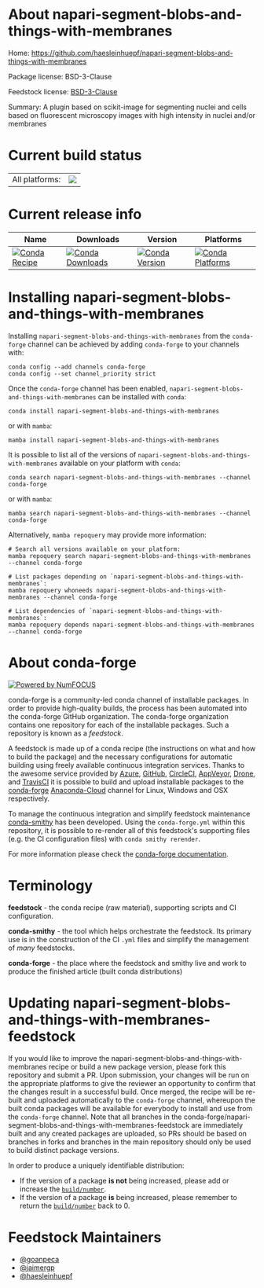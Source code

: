 About napari-segment-blobs-and-things-with-membranes
====================================================

Home: https://github.com/haesleinhuepf/napari-segment-blobs-and-things-with-membranes

Package license: BSD-3-Clause

Feedstock license: [BSD-3-Clause](https://github.com/conda-forge/napari-segment-blobs-and-things-with-membranes-feedstock/blob/main/LICENSE.txt)

Summary: A plugin based on scikit-image for segmenting nuclei and cells based on fluorescent microscopy images with high intensity in nuclei and/or membranes

Current build status
====================


<table><tr><td>All platforms:</td>
    <td>
      <a href="https://dev.azure.com/conda-forge/feedstock-builds/_build/latest?definitionId=15300&branchName=main">
        <img src="https://dev.azure.com/conda-forge/feedstock-builds/_apis/build/status/napari-segment-blobs-and-things-with-membranes-feedstock?branchName=main">
      </a>
    </td>
  </tr>
</table>

Current release info
====================

| Name | Downloads | Version | Platforms |
| --- | --- | --- | --- |
| [![Conda Recipe](https://img.shields.io/badge/recipe-napari--segment--blobs--and--things--with--membranes-green.svg)](https://anaconda.org/conda-forge/napari-segment-blobs-and-things-with-membranes) | [![Conda Downloads](https://img.shields.io/conda/dn/conda-forge/napari-segment-blobs-and-things-with-membranes.svg)](https://anaconda.org/conda-forge/napari-segment-blobs-and-things-with-membranes) | [![Conda Version](https://img.shields.io/conda/vn/conda-forge/napari-segment-blobs-and-things-with-membranes.svg)](https://anaconda.org/conda-forge/napari-segment-blobs-and-things-with-membranes) | [![Conda Platforms](https://img.shields.io/conda/pn/conda-forge/napari-segment-blobs-and-things-with-membranes.svg)](https://anaconda.org/conda-forge/napari-segment-blobs-and-things-with-membranes) |

Installing napari-segment-blobs-and-things-with-membranes
=========================================================

Installing `napari-segment-blobs-and-things-with-membranes` from the `conda-forge` channel can be achieved by adding `conda-forge` to your channels with:

```
conda config --add channels conda-forge
conda config --set channel_priority strict
```

Once the `conda-forge` channel has been enabled, `napari-segment-blobs-and-things-with-membranes` can be installed with `conda`:

```
conda install napari-segment-blobs-and-things-with-membranes
```

or with `mamba`:

```
mamba install napari-segment-blobs-and-things-with-membranes
```

It is possible to list all of the versions of `napari-segment-blobs-and-things-with-membranes` available on your platform with `conda`:

```
conda search napari-segment-blobs-and-things-with-membranes --channel conda-forge
```

or with `mamba`:

```
mamba search napari-segment-blobs-and-things-with-membranes --channel conda-forge
```

Alternatively, `mamba repoquery` may provide more information:

```
# Search all versions available on your platform:
mamba repoquery search napari-segment-blobs-and-things-with-membranes --channel conda-forge

# List packages depending on `napari-segment-blobs-and-things-with-membranes`:
mamba repoquery whoneeds napari-segment-blobs-and-things-with-membranes --channel conda-forge

# List dependencies of `napari-segment-blobs-and-things-with-membranes`:
mamba repoquery depends napari-segment-blobs-and-things-with-membranes --channel conda-forge
```


About conda-forge
=================

[![Powered by
NumFOCUS](https://img.shields.io/badge/powered%20by-NumFOCUS-orange.svg?style=flat&colorA=E1523D&colorB=007D8A)](https://numfocus.org)

conda-forge is a community-led conda channel of installable packages.
In order to provide high-quality builds, the process has been automated into the
conda-forge GitHub organization. The conda-forge organization contains one repository
for each of the installable packages. Such a repository is known as a *feedstock*.

A feedstock is made up of a conda recipe (the instructions on what and how to build
the package) and the necessary configurations for automatic building using freely
available continuous integration services. Thanks to the awesome service provided by
[Azure](https://azure.microsoft.com/en-us/services/devops/), [GitHub](https://github.com/),
[CircleCI](https://circleci.com/), [AppVeyor](https://www.appveyor.com/),
[Drone](https://cloud.drone.io/welcome), and [TravisCI](https://travis-ci.com/)
it is possible to build and upload installable packages to the
[conda-forge](https://anaconda.org/conda-forge) [Anaconda-Cloud](https://anaconda.org/)
channel for Linux, Windows and OSX respectively.

To manage the continuous integration and simplify feedstock maintenance
[conda-smithy](https://github.com/conda-forge/conda-smithy) has been developed.
Using the ``conda-forge.yml`` within this repository, it is possible to re-render all of
this feedstock's supporting files (e.g. the CI configuration files) with ``conda smithy rerender``.

For more information please check the [conda-forge documentation](https://conda-forge.org/docs/).

Terminology
===========

**feedstock** - the conda recipe (raw material), supporting scripts and CI configuration.

**conda-smithy** - the tool which helps orchestrate the feedstock.
                   Its primary use is in the construction of the CI ``.yml`` files
                   and simplify the management of *many* feedstocks.

**conda-forge** - the place where the feedstock and smithy live and work to
                  produce the finished article (built conda distributions)


Updating napari-segment-blobs-and-things-with-membranes-feedstock
=================================================================

If you would like to improve the napari-segment-blobs-and-things-with-membranes recipe or build a new
package version, please fork this repository and submit a PR. Upon submission,
your changes will be run on the appropriate platforms to give the reviewer an
opportunity to confirm that the changes result in a successful build. Once
merged, the recipe will be re-built and uploaded automatically to the
`conda-forge` channel, whereupon the built conda packages will be available for
everybody to install and use from the `conda-forge` channel.
Note that all branches in the conda-forge/napari-segment-blobs-and-things-with-membranes-feedstock are
immediately built and any created packages are uploaded, so PRs should be based
on branches in forks and branches in the main repository should only be used to
build distinct package versions.

In order to produce a uniquely identifiable distribution:
 * If the version of a package **is not** being increased, please add or increase
   the [``build/number``](https://docs.conda.io/projects/conda-build/en/latest/resources/define-metadata.html#build-number-and-string).
 * If the version of a package **is** being increased, please remember to return
   the [``build/number``](https://docs.conda.io/projects/conda-build/en/latest/resources/define-metadata.html#build-number-and-string)
   back to 0.

Feedstock Maintainers
=====================

* [@goanpeca](https://github.com/goanpeca/)
* [@jaimergp](https://github.com/jaimergp/)
* [@haesleinhuepf](https://github.com/haesleinhuepf/)

